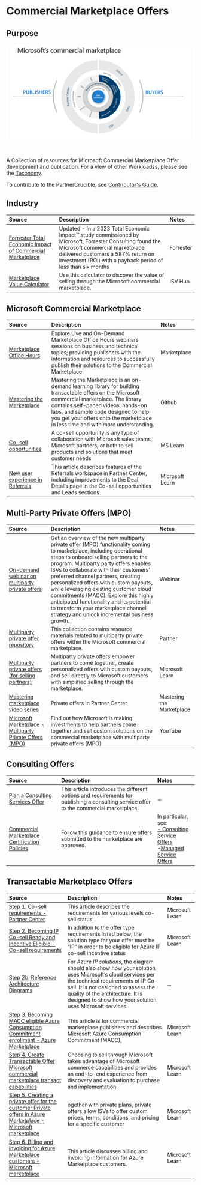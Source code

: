 # Commercial Marketplace Offers

## Purpose

![Commercial Marketplace](./Library/microsoft-commercial-marketplace.png)

<br>

A Collection of resources for Microsoft Commercial Marketplace Offer development and publication. For a view of other Workloadss, please see the [Taxonomy](./Taxonomy).

To contribute to the PartnerCrucible, see [Contributor's Guide](ContributorsGuide).

## Industry

Source | Description | Notes
:----- | :-----  | :-----
[Forrester Total Economic Impact of Commercial Marketplace ](https://azure.microsoft.com/en-us/blog/the-total-economic-impact-of-the-microsoft-commercial-marketplace/) | Updated - In a 2023 Total Economic Impact™ study commissioned by Microsoft, Forrester Consulting found the Microsoft commercial marketplace delivered customers a 587% return on investment (ROI) with a payback period of less than six months | Forrester
[Marketplace Value Calculator](https://www.microsoft.com/en-us/isv/marketplace/value-calculator?msockid=19ae751b64bd680e0f70619c656e695c) | Use this calculator to discover the value of selling through the Microsoft commercial marketplace.| ISV Hub

## Microsoft Commercial Marketplace

Source | Description | Notes
:----- | :-----  | :-----
[Marketplace Office Hours](https://microsoftcloudpartner.eventbuilder.com/MarketplaceOverviewandQAforPartners) | Explore Live and On-Demand Marketplace Office Hours webinars sessions on business and technical topics; providing publishers with the information and resources to successfully publish their solutions to the Commercial Marketplace | Marketplace
[Mastering the Marketplace](https://microsoft.github.io/Mastering-the-Marketplace/) | Mastering the Marketplace is an on-demand learning library for building transactable offers on the Microsoft commercial marketplace. The library contains self-paced videos, hands-on labs, and sample code designed to help you get your offers onto the marketplace in less time and with more understanding. | Github
[Co-sell opportunities](https://learn.microsoft.com/en-us/partner-center/co-sell-overview#co-sell-opportunities) | A co-sell opportunity is any type of collaboration with Microsoft sales teams, Microsoft partners, or both to sell products and solutions that meet customer needs | MS Learn
[New user experience in Referrals](https://learn.microsoft.com/en-us/partner-center/referrals-user-guide) | This article describes features of the Referrals workspace in Partner Center, including improvements to the Deal Details page in the Co-sell opportunities and Leads sections.| Microsoft Learn

## Multi-Party Private Offers (MPO)

Source | Description | Notes
:----- | :-----  | :-----
[On-demand webinar on multiparty private offers](https://msuspartners.eventbuilder.com/event/74764) | Get an overview of the new multiparty private offer (MPO) functionality coming to marketplace, including operational steps to onboard selling partners to the program. Multiparty party offers enables ISVs to collaborate with their customers’ preferred channel partners, creating personalized offers with custom payouts, while leveraging existing customer cloud commitments (MACC). Explore this highly anticipated functionality and its potential to transform your marketplace channel strategy and unlock incremental business growth. | Webinar
[Multiparty private offer repository](https://aka.ms/MPOEnablementResources) | This collection contains resource materials related to multiparty private offers within the Microsoft commercial marketplace. | Partner
[Multiparty private offers (for selling partners)](https://learn.microsoft.com/en-us/partner-center/marketplace/multiparty-private-offers-for-selling-partners) | Multiparty private offers empower partners to come together, create personalized offers with custom payouts, and sell directly to Microsoft customers with simplified selling through the marketplace. | Microsoft Learn
[Mastering marketplace video series](https://microsoft.github.io/Mastering-the-Marketplace/partner-center/private-offers/) | Private offers in Partner Center | Mastering the Marketplace
[Microsoft Marketplace - Multiparty Private Offers (MPO)](https://www.youtube.com/watch?v=aAD_MhnYGOs) | Find out how Microsoft is making investments to help partners come together and sell custom solutions on the commercial marketplace with multiparty private offers (MPO) | YouTube


## Consulting Offers

Source | Description | Notes
:----- | :-----  | :-----
[Plan a Consulting Services Offer](https://docs.microsoft.com/en-us/azure/marketplace/plan-consulting-service-offer) | This article introduces the different options and requirements for publishing a consulting service offer to the commercial marketplace. | ...
[Commercial Marketplace Certification Policies](https://docs.microsoft.com/en-us/legal/marketplace/certification-policies)| Follow this guidance to ensure offers submitted to the marketplace are approved. | In particular, see: <br> [- Consulting Service Offers](https://docs.microsoft.com/en-us/legal/marketplace/certification-policies#800-consulting-services) <br> -[Managed Service Offers](https://docs.microsoft.com/en-us/legal/marketplace/certification-policies#700-managed-services)


## Transactable Marketplace Offers

Source | Description | Notes
:----- | :-----  | :-----
[Step 1. Co-sell requirements - Partner Center](https://learn.microsoft.com/en-us/partner-center/co-sell-requirements) | This article describes the requirements for various levels co-sell status.|  Microsoft Learn
[Step 2. Becoming IP Co-sell Ready and Incentive Eligible - Co-sell requirements](https://learn.microsoft.com/en-us/partner-center/co-sell-requirements#requirements-for-azure-ip-co-sell-incentive-status) | In addition to the offer type requirements listed below, the solution type for your offer must be “IP” in order to be eligible for Azure IP co-sell incentive status | Microsoft Learn
[Step 2b. Reference Architecture Diagrams](https://docs.microsoft.com/en-us/partner-center/reference-architecture-diagram?context=%2Fazure%2Fmarketplace%2Fcontext%2Fcontext)| For *Azure IP solutions*, the diagram should also show how your solution uses Microsoft’s cloud services per the technical requirements of IP Co-sell. It is not designed to assess the quality of the architecture. It is designed to show how your solution uses Microsoft services. |...
[Step 3. Becoming MACC eligible Azure Consumption Commitment enrollment - Azure Marketplace](https://learn.microsoft.com/en-us/azure/marketplace/azure-consumption-commitment-enrollment)|  This article is for commercial marketplace publishers and describes Microsoft Azure Consumption Commitment (MACC),| Microsoft Learn
[Step 4. Create Transactable Offer Microsoft commercial marketplace transact capabilities](https://learn.microsoft.com/en-us/azure/marketplace/marketplace-commercial-transaction-capabilities-and-considerations#transact-publishing-option)|  Choosing to sell through Microsoft takes advantage of Microsoft commerce capabilities and provides an end-to-end experience from discovery and evaluation to purchase and implementation.| Microsoft Learn
[Step 5. Creating a private offer for the customer Private offers in Azure Marketplace - Microsoft marketplace](https://learn.microsoft.com/en-us/marketplace/private-offers-in-azure-marketplace?source=recommendations) | ogether with private plans, private offers allow ISVs to offer custom prices, terms, conditions, and pricing for a specific customer | Microsoft Learn
[Step 6. Billing and invoicing for Azure Marketplace customers - Microsoft marketplace](https://learn.microsoft.com/en-us/marketplace/billing-invoicing?source=recommendations) | This article discusses billing and invoicing information for Azure Marketplace customers. | Microsoft Learn
